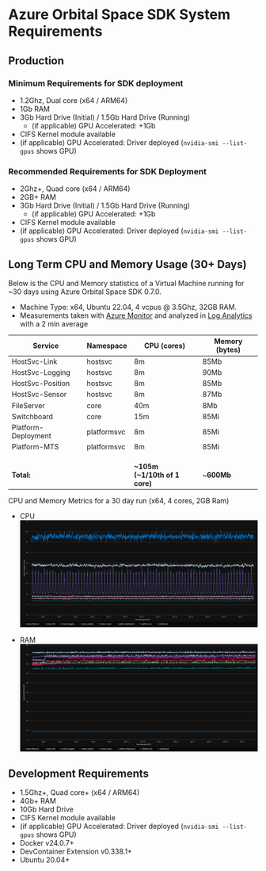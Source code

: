 # Azure Orbital Space SDK System Requirements

## Production

### Minimum Requirements for SDK deployment

- 1.2Ghz, Dual core (x64 / ARM64)
- 1Gb RAM
- 3Gb Hard Drive (Initial) / 1.5Gb Hard Drive (Running)
  - (if applicable) GPU Accelerated: +1Gb
- CIFS Kernel module available
- (if applicable) GPU Accelerated: Driver deployed (`nvidia-smi --list-gpus` shows GPU)

### Recommended Requirements for SDK Deployment

- 2Ghz+, Quad core (x64 / ARM64)
- 2GB+ RAM
- 3Gb Hard Drive (Initial) / 1.5Gb Hard Drive (Running)
  - (if applicable) GPU Accelerated: +1Gb
- CIFS Kernel module available
- (if applicable) GPU Accelerated: Driver deployed (`nvidia-smi --list-gpus` shows GPU)

## Long Term CPU and Memory Usage (30+ Days)

Below is the CPU and Memory statistics of a Virtual Machine running for ~30 days using Azure Orbital Space SDK 0.7.0.

- Machine Type: x64, Ubuntu 22.04, 4 vcpus @ 3.5Ghz, 32GB RAM.
- Measurements taken with [Azure Monitor](https://learn.microsoft.com/en-us/azure/aks/monitor-aks) and analyzed in [Log Analytics](https://learn.microsoft.com/en-us/azure/azure-monitor/logs/log-analytics-overview) with a 2 min average

Service | Namespace | CPU (cores) | Memory (bytes)
------ | ------ | ------ | ------
HostSvc-Link   | hostsvc | 8m | 85Mb
HostSvc-Logging   | hostsvc | 8m | 90Mb
HostSvc-Position   | hostsvc | 8m | 85Mb
HostSvc-Sensor   | hostsvc | 8m | 87Mb
FileServer   | core | 40m | 8Mb
Switchboard   | core | 15m | 85Mi
Platform-Deployment | platformsvc | 8m | 85Mi
Platform-MTS   | platformsvc | 8m | 85Mi
<br />**Total:**   |  | <br /> **~105m <br />(~1/10th of 1 core)** | <br /> ~**600Mb**

CPU and Memory Metrics for a 30 day run (x64, 4 cores, 2GB Ram)

- CPU
  ![CPU Allocation](/docs/img/sdk-cpu-usage.png)

- RAM
  ![RAM Allocation](/docs/img/sdk-ram-usage.png)

## Development Requirements

- 1.5Ghz+, Quad core+ (x64 / ARM64)
- 4Gb+ RAM
- 10Gb Hard Drive
- CIFS Kernel module available
- (if applicable) GPU Accelerated: Driver deployed (`nvidia-smi --list-gpus` shows GPU)
- Docker v24.0.7+
- DevContainer Extension v0.338.1+
- Ubuntu 20.04+
